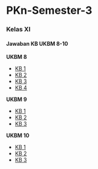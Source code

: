 # PKn-Semester-3
### Kelas XI
#### Jawaban KB UKBM 8-10

**UKBM 8**
- [KB 1](https://github.com/dinagoethe/PKn-Semester-3/blob/master/UKBM8-KB1.md)
- [KB 2]()
- [KB 3](https://github.com/dinagoethe/PKn-Semester-3/blob/master/UKBM8-KB3.md)
- [KB 4]()

**UKBM 9**
- [KB 1]()
- [KB 2]()
- [KB 3]()

**UKBM 10**
- [KB 1]()
- [KB 2]()
- [KB 3]()
